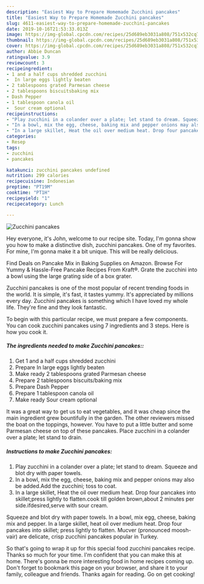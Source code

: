 ```yaml
---
description: "Easiest Way to Prepare Homemade Zucchini pancakes"
title: "Easiest Way to Prepare Homemade Zucchini pancakes"
slug: 4611-easiest-way-to-prepare-homemade-zucchini-pancakes
date: 2019-10-16T21:53:33.013Z
image: https://img-global.cpcdn.com/recipes/25d689eb3031a808/751x532cq70/zucchini-pancakes-recipe-main-photo.jpg
thumbnail: https://img-global.cpcdn.com/recipes/25d689eb3031a808/751x532cq70/zucchini-pancakes-recipe-main-photo.jpg
cover: https://img-global.cpcdn.com/recipes/25d689eb3031a808/751x532cq70/zucchini-pancakes-recipe-main-photo.jpg
author: Abbie Duncan
ratingvalue: 3.9
reviewcount: 3
recipeingredient:
- 1 and a half cups shredded zucchini
-  In large eggs lightly beaten
- 2 tablespoons grated Parmesan cheese
- 2 tablespoons biscuitsbaking mix
- Dash Pepper
- 1 tablespoon canola oil
-  Sour cream optional
recipeinstructions:
- "Play zucchini in a colander over a plate; let stand to dream. Squeeze and blot dry with paper towels."
- "In a bowl, mix the egg, cheese, baking mix and pepper onions may also be added.Add the zucchini; toss to coat."
- "In a large skillet, Heat the oil over medium heat. Drop four pancakes into skillet;press lightly to flatten.cook till golden brown,about 2 minutes per side.ifdesired,serve with sour cream."
categories:
- Resep
tags:
- zucchini
- pancakes

katakunci: zucchini pancakes undefined
nutrition: 299 calories
recipecuisine: Indonesian
preptime: "PT19M"
cooktime: "PT1H"
recipeyield: "1"
recipecategory: Lunch

---
```



![Zucchini pancakes](https://img-global.cpcdn.com/recipes/25d689eb3031a808/751x532cq70/zucchini-pancakes-recipe-main-photo.jpg)

Hey everyone, it's John, welcome to our recipe site. Today, I'm gonna show you how to make a distinctive dish, zucchini pancakes. One of my favorites. For mine, I'm gonna make it a bit unique. This will be really delicious.

Find Deals on Pancake Mix in Baking Supplies on Amazon. Browse For Yummy &amp; Hassle-Free Pancake Recipes From Kraft®. Grate the zucchini into a bowl using the large grating side of a box grater.

Zucchini pancakes is one of the most popular of recent trending foods in the world. It is simple, it's fast, it tastes yummy. It's appreciated by millions every day. Zucchini pancakes is something which I have loved my whole life. They're fine and they look fantastic.


To begin with this particular recipe, we must prepare a few components. You can cook zucchini pancakes using 7 ingredients and 3 steps. Here is how you cook it.

##### The ingredients needed to make Zucchini pancakes::

1. Get 1 and a half cups shredded zucchini
1. Prepare  In large eggs lightly beaten
1. Make ready 2 tablespoons grated Parmesan cheese
1. Prepare 2 tablespoons biscuits/baking mix
1. Prepare Dash Pepper
1. Prepare 1 tablespoon canola oil
1. Make ready  Sour cream optional


It was a great way to get us to eat vegetables, and it was cheap since the main ingredient grew bountifully in the garden. The other reviewers missed the boat on the toppings, however. You have to put a little butter and some Parmesan cheese on top of these pancakes. Place zucchini in a colander over a plate; let stand to drain. 

##### Instructions to make Zucchini pancakes:

1. Play zucchini in a colander over a plate; let stand to dream. Squeeze and blot dry with paper towels.
1. In a bowl, mix the egg, cheese, baking mix and pepper onions may also be added.Add the zucchini; toss to coat.
1. In a large skillet, Heat the oil over medium heat. Drop four pancakes into skillet;press lightly to flatten.cook till golden brown,about 2 minutes per side.ifdesired,serve with sour cream.


Squeeze and blot dry with paper towels. In a bowl, mix egg, cheese, baking mix and pepper. In a large skillet, heat oil over medium heat. Drop four pancakes into skillet; press lightly to flatten. Mucver (pronounced moosh-vair) are delicate, crisp zucchini pancakes popular in Turkey. 

So that's going to wrap it up for this special food zucchini pancakes recipe. Thanks so much for your time. I'm confident that you can make this at home. There's gonna be more interesting food in home recipes coming up. Don't forget to bookmark this page on your browser, and share it to your family, colleague and friends. Thanks again for reading. Go on get cooking!

